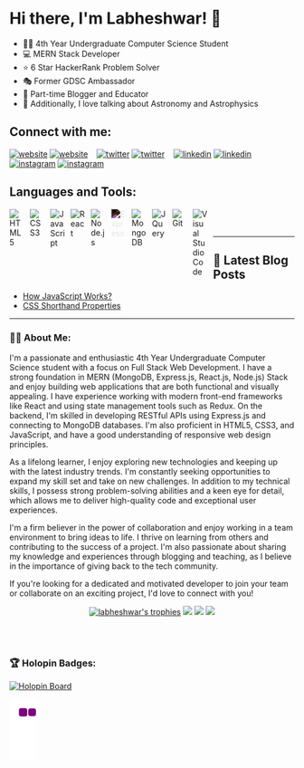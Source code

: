 # Hi there, I'm Labheshwar! 👋 

- 👨‍🎓 4th Year Undergraduate Computer Science Student
- 💻 MERN Stack Developer
- ⭐ 6 Star HackerRank Problem Solver
- 🎭 Former GDSC Ambassador 
- 📄 Part-time Blogger and Educator
- 🔭 Additionally, I love talking about Astronomy and Astrophysics

## Connect with me:

[![website](./img/globe-light.svg)](https://labheshwar.netlify.app/)
[![website](./img/globe-dark.svg)](https://labheshwar.netlify.app/)
&nbsp;&nbsp;
[![twitter](./img/twitter-light.svg)](https://twitter.com/labesh_mania)
[![twitter](./img/twitter-dark.svg)](https://twitter.com/labesh_mania)
&nbsp;&nbsp;
[![linkedin](./img/linkedin-light.svg)](https://linkedin.com/in/labheshwar)
[![linkedin](./img/linkedin-dark.svg)](https://linkedin.com/in/labheshwar)
&nbsp;&nbsp;
[![instagram](./img/instagram-light.svg)](https://www.instagram.com/labesh.json/)
[![instagram](./img/instagram-dark.svg)](https://www.instagram.com/labesh.json/)

## Languages and Tools:

[<img align="left" alt="HTML5" width="26px" src="https://cdn.jsdelivr.net/gh/devicons/devicon/icons/html5/html5-original.svg" style="padding-right:10px;" />](https://developer.mozilla.org/en-US/docs/Glossary/HTML5)
[<img align="left" alt="CSS3" width="26px" src="https://cdn.jsdelivr.net/gh/devicons/devicon/icons/css3/css3-original.svg" style="padding-right:10px;" />](https://developer.mozilla.org/en-US/docs/Web/CSS)
[<img align="left" alt="JavaScript" width="26px" src="https://cdn.jsdelivr.net/gh/devicons/devicon/icons/javascript/javascript-original.svg" style="padding-right:10px;" />](https://developer.mozilla.org/en-US/docs/Web/JavaScript)
[<img align="left" alt="React" width="26px" src="https://cdn.jsdelivr.net/gh/devicons/devicon/icons/react/react-original.svg" style="padding-right:10px;" />](https://reactjs.org/)
[<img align="left" alt="Node.js" width="26px" src="https://cdn.jsdelivr.net/gh/devicons/devicon/icons/nodejs/nodejs-original.svg" style="padding-right:10px;" />](https://nodejs.org/en/)
[<img align="left" alt="Express" width="26px" src="https://cdn.jsdelivr.net/gh/devicons/devicon/icons/express/express-original.svg" style="padding-right:10px; filter: invert(100)" />](https://www.npmjs.com/package/express)
[<img align="left" alt="MongoDB" width="26px" src="https://cdn.jsdelivr.net/gh/devicons/devicon/icons/mongodb/mongodb-original.svg" style="padding-right:10px;" />](https://www.mongodb.com/)
[<img align="left" alt="JQuery" width="26px" src="https://cdn.jsdelivr.net/gh/devicons/devicon/icons/jquery/jquery-original.svg" style="padding-right:10px;" />](https://jquery.com/)
[<img align="left" alt="Git" width="26px" src="https://cdn.jsdelivr.net/gh/devicons/devicon/icons/git/git-original.svg" style="padding-right:10px;" />](https://git-scm.com/)
[<img align="left" alt="Visual Studio Code" width="26px" src="https://cdn.jsdelivr.net/gh/devicons/devicon/icons/vscode/vscode-original.svg" style="padding-right:10px;" />](https://code.visualstudio.com/)

<br />
<br />

---

## 📕 Latest Blog Posts

<!-- BLOG-POST-LIST:START -->
- [How JavaScript Works?](https://theslimcoder.com/2022/02/%e2%9c%8d-how-javascript-works/)
- [CSS Shorthand Properties](https://theslimcoder.com/2022/01/%e2%9c%8d%ef%b8%8f-css-shorthand-properties/)
<!-- BLOG-POST-LIST:END -->

---

### 👨‍💻 About Me:

I'm a passionate and enthusiastic 4th Year Undergraduate Computer Science student with a focus on Full Stack Web Development. I have a strong foundation in MERN (MongoDB, Express.js, React.js, Node.js) Stack and enjoy building web applications that are both functional and visually appealing. I have experience working with modern front-end frameworks like React and using state management tools such as Redux. On the backend, I'm skilled in developing RESTful APIs using Express.js and connecting to MongoDB databases. I'm also proficient in HTML5, CSS3, and JavaScript, and have a good understanding of responsive web design principles.

As a lifelong learner, I enjoy exploring new technologies and keeping up with the latest industry trends. I'm constantly seeking opportunities to expand my skill set and take on new challenges. In addition to my technical skills, I possess strong problem-solving abilities and a keen eye for detail, which allows me to deliver high-quality code and exceptional user experiences.

I'm a firm believer in the power of collaboration and enjoy working in a team environment to bring ideas to life. I thrive on learning from others and contributing to the success of a project. I'm also passionate about sharing my knowledge and experiences through blogging and teaching, as I believe in the importance of giving back to the tech community.

If you're looking for a dedicated and motivated developer to join your team or collaborate on an exciting project, I'd love to connect with you!

<p align="center">
  <a href="https://github.com/ryo-ma/github-profile-trophy"><img src="https://github-profile-trophy.vercel.app/?username=labheshwar&theme=radical&column=7&no-frame=true&&margin-w=15" alt="labheshwar's trophies" /></a>
  <img width="48%" src="https://github-readme-stats.vercel.app/api?username=labheshwar&show_icons=true&theme=radical" />
  <img width="48%" src="https://github-readme-streak-stats.herokuapp.com/?user=labheshwar&show_icons=true&theme=radical" />
  <img width="48%" src="https://github-readme-stats.vercel.app/api/top-langs/?username=labheshwar&layout=compact&&count_private=true&theme=radical&show_icons=true" />
</p>

<br />
<br />

### 🏆 Holopin Badges:

[![Holopin Board](https://holopin.io/api/user/board?user=labheshwar)](https://holopin.io/@labheshwar)

![snake gif](https://github.com/labheshwar/labheshwar/blob/output/github-contribution-grid-snake.gif)
